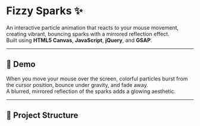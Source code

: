 # Fizzy Sparks ✨

An interactive particle animation that reacts to your mouse movement, creating vibrant, bouncing sparks with a mirrored reflection effect.  
Built using **HTML5 Canvas**, **JavaScript**, **jQuery**, and **GSAP**.

---

## 🚀 Demo
When you move your mouse over the screen, colorful particles burst from the cursor position, bounce under gravity, and fade away.  
A blurred, mirrored reflection of the sparks adds a glowing aesthetic.

---

## 📂 Project Structure
